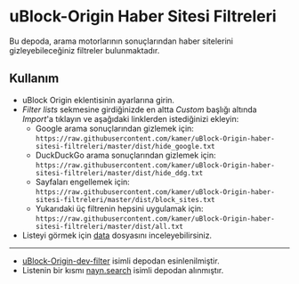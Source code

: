 # uBlock-Origin Haber Sitesi Filtreleri

Bu depoda, arama motorlarının sonuçlarından haber sitelerini gizleyebileceğiniz filtreler bulunmaktadır.

## Kullanım

* uBlock Origin eklentisinin ayarlarına girin.
* _Filter lists_ sekmesine girdiğinizde en altta _Custom_ başlığı altında _Import_'a tıklayın ve aşağıdaki linklerden
  istediğinizi ekleyin:
  * Google arama sonuçlarından gizlemek için: `https://raw.githubusercontent.com/kamer/uBlock-Origin-haber-sitesi-filtreleri/master/dist/hide_google.txt`
  * DuckDuckGo arama sonuçlarından gizlemek için: `https://raw.githubusercontent.com/kamer/uBlock-Origin-haber-sitesi-filtreleri/master/dist/hide_ddg.txt`
  * Sayfaları engellemek için: `https://raw.githubusercontent.com/kamer/uBlock-Origin-haber-sitesi-filtreleri/master/dist/block_sites.txt`
  * Yukarıdaki üç filtrenin hepsini uygulamak için: `https://raw.githubusercontent.com/kamer/uBlock-Origin-haber-sitesi-filtreleri/master/dist/all.txt`
* Listeyi görmek için [data](data) dosyasını inceleyebilirsiniz.

---
* [uBlock-Origin-dev-filter](https://github.com/quenhus/uBlock-Origin-dev-filter) isimli depodan esinlenilmiştir.
* Listenin bir kısmı [nayn.search](https://github.com/naynco/nayn.search) isimli depodan alınmıştır.
